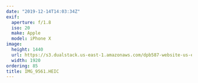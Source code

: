 ```yaml
---
date: "2019-12-14T14:03:34Z"
exif:
  aperture: f/1.8
  iso: 20
  make: Apple
  model: iPhone X
image:
  height: 1440
  url: https://s3.dualstack.us-east-1.amazonaws.com/dpb587-website-us-east-1/asset/gallery/2019-south-america/e6c4a01d-34fe-47e1-85bc-77f2d6c36c44~1920.jpg
  width: 1920
ordering: 85
title: IMG_9561.HEIC
---
```

